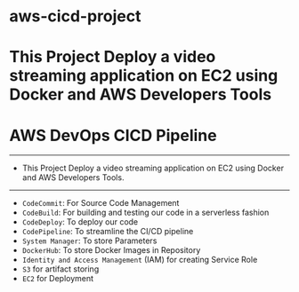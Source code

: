 # aws-cicd-project
This Project Deploy a video streaming application on EC2 using Docker and AWS Developers Tools
=======
# AWS DevOps CICD Pipeline
---
- This Project Deploy a video streaming application on EC2 using Docker and AWS Developers Tools.
---
- `CodeCommit`: For Source Code Management
- `CodeBuild`: For building and testing our code in a serverless fashion
- `CodeDeploy`: To deploy our code
- `CodePipeline`: To streamline the CI/CD pipeline
- `System Manager`: To store Parameters
-  `DockerHub`: To store Docker Images in Repository
- `Identity and Access Management` (IAM) for creating Service Role
- `S3` for artifact storing
- `EC2` for Deployment
